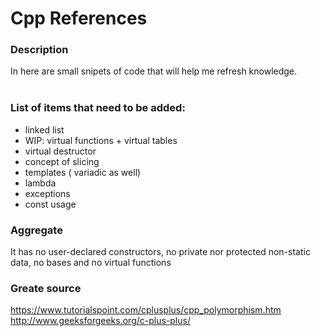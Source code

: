 # Cpp References
### Description
In here are small snipets of code that will help me refresh knowledge.</br>
</br>

### List of items that need to be added:
* linked list
* WIP: virtual functions + virtual tables 
* virtual destructor
* concept of slicing
* templates ( variadic as well)
* lambda
* exceptions
* const usage


### Aggregate 
It has no user-declared constructors, no private nor protected non-static data, no bases and no virtual functions

### Greate source
https://www.tutorialspoint.com/cplusplus/cpp_polymorphism.htm</br>
http://www.geeksforgeeks.org/c-plus-plus/


